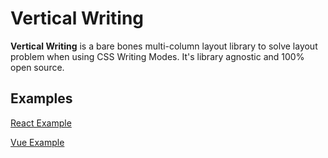 # Vertical Writing

**Vertical Writing** is a bare bones multi-column layout library to solve layout problem when using CSS Writing Modes. It's library agnostic and 100% open source.

## Examples

[React Example](https://codesandbox.io/s/vertical-writing-react-ob4wn1)

[Vue Example](https://codesandbox.io/s/vertical-writing-vue-wt97l1)
